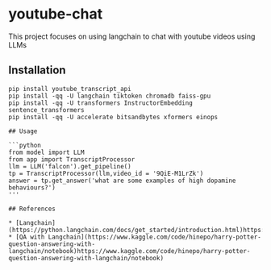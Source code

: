 # youtube-chat

This project focuses on using langchain to chat with youtube videos using LLMs

## Installation

```shell
pip install youtube_transcript_api
pip install -qq -U langchain tiktoken chromadb faiss-gpu
pip install -qq -U transformers InstructorEmbedding sentence_transformers
pip install -qq -U accelerate bitsandbytes xformers einops

## Usage

```python
from model import LLM
from app import TranscriptProcessor
llm = LLM('falcon').get_pipeline()
tp = TranscriptProcessor(llm,video_id = '9QiE-M1LrZk')
answer = tp.get_answer('what are some examples of high dopamine behaviours?')
'''

## References

* [Langchain](https://python.langchain.com/docs/get_started/introduction.html)https://python.langchain.com/docs/get_started/introduction.html)
* [QA with Langchain](https://www.kaggle.com/code/hinepo/harry-potter-question-answering-with-langchain/notebook)https://www.kaggle.com/code/hinepo/harry-potter-question-answering-with-langchain/notebook)
